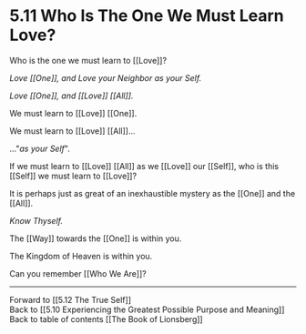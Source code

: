 # 5.11 Who Is The One We Must Learn Love?

Who is the one we must learn to [[Love]]? 

_Love [[One]], and Love your Neighbor as your Self._ 

_Love [[One]], and [[Love]] [[All]]._

We must learn to [[Love]] [[One]]. 

We must learn to [[Love]] [[All]]...  

..."_as your Self_". 

If we must learn to [[Love]] [[All]] as we [[Love]] our [[Self]], who is this [[Self]] we must learn to [[Love]]? 

It is perhaps just as great of an inexhaustible mystery as the [[One]] and the [[All]]. 

_Know Thyself._

The [[Way]] towards the [[One]] is within you.  

The Kingdom of Heaven is within you. 

Can you remember [[Who We Are]]? 

___

Forward to [[5.12 The True Self]]      
Back to [[5.10 Experiencing the Greatest Possible Purpose and Meaning]]      
Back to table of contents [[The Book of Lionsberg]]  


